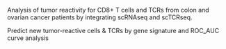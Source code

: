 Analysis of tumor reactivity for CD8+ T cells and TCRs from colon and ovarian cancer patients by integrating scRNAseq and scTCRseq.

Predict new tumor-reactive cells & TCRs by gene signature and ROC_AUC curve analysis
